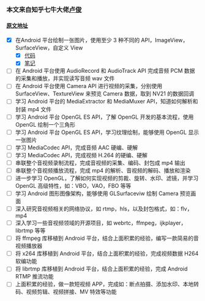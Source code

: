 ### **本文来自知乎七牛大佬**[卢俊](https://www.zhihu.com/people/jhuster)  
#### [原文地址](https://zhuanlan.zhihu.com/p/28518637)  
- [x] 在Android 平台绘制一张图片，使用至少 3 种不同的 API，ImageView，SurfaceView，自定义 View
  - [x] [代码](https://github.com/yetote/StudyNote/tree/master/VideoDemo1)
  - [x] [笔记](https://github.com/yetote/StudyNote/blob/master/VideoDemo1/音视频学习计划1.md)
- [ ] 在 Android 平台使用 AudioRecord 和 AudioTrack API 完成音频 PCM 数据的采集和播放，并实现读写音频 wav 文件
- [ ] 在 Android 平台使用 Camera API 进行视频的采集，分别使用 SurfaceView、TextureView 来预览 Camera 数据，取到 NV21 的数据回调
- [ ] 学习 Android 平台的 MediaExtractor 和 MediaMuxer API，知道如何解析和封装 mp4 文件
- [ ] 学习 Android 平台 OpenGL ES API，了解 OpenGL 开发的基本流程，使用 OpenGL 绘制一个三角形
- [ ] 学习 Android 平台 OpenGL ES API，学习纹理绘制，能够使用 OpenGL 显示一张图片
- [ ] 学习 MediaCodec API，完成音频 AAC 硬编、硬解
- [ ] 学习 MediaCodec API，完成视频 H.264 的硬编、硬解
- [ ] 串联整个音视频录制流程，完成音视频的采集、编码、封包成 mp4 输出
- [ ] 串联整个音视频播放流程，完成 mp4 的解析、音视频的解码、播放和渲染
- [ ] 进一步学习 OpenGL，了解如何实现视频的剪裁、旋转、水印、滤镜，并学习 OpenGL 高级特性，如：VBO，VAO，FBO 等等
- [ ] 学习 Android 图形图像架构，能够使用 GLSurfaceviw 绘制 Camera 预览画面
- [ ] 深入研究音视频相关的网络协议，如 rtmp，hls，以及封包格式，如：flv，mp4
- [ ] 深入学习一些音视频领域的开源项目，如 webrtc，ffmpeg，ijkplayer，librtmp 等等
- [ ] 将 ffmpeg 库移植到 Android 平台，结合上面积累的经验，编写一款简易的音视频播放器
- [ ] 将 x264 库移植到 Android 平台，结合上面积累的经验，完成视频数据 H264 软编功能
- [ ] 将 librtmp 库移植到 Android 平台，结合上面积累的经验，完成 Android RTMP 推流功能
- [ ] 上面积累的经验，做一款短视频 APP，完成如：断点拍摄、添加水印、本地转码、视频剪辑、视频拼接、MV 特效等功能
